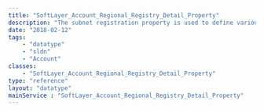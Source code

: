 ```yaml
---
title: "SoftLayer_Account_Regional_Registry_Detail_Property"
description: "The subnet registration property is used to define various attributes of [[SoftLayer_Account_Regional_Registry_Detail|detail objects]]. For more information, please see the [[SoftLayer_Account_Regional_Registry_Detail_Property (type)|type overview]]. "
date: "2018-02-12"
tags:
    - "datatype"
    - "sldn"
    - "Account"
classes:
    - "SoftLayer_Account_Regional_Registry_Detail_Property"
type: "reference"
layout: "datatype"
mainService : "SoftLayer_Account_Regional_Registry_Detail_Property"
---
```


